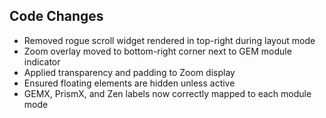 ## Code Changes

- Removed rogue scroll widget rendered in top-right during layout mode
- Zoom overlay moved to bottom-right corner next to GEM module indicator
- Applied transparency and padding to Zoom display
- Ensured floating elements are hidden unless active
- GEMX, PrismX, and Zen labels now correctly mapped to each module mode
